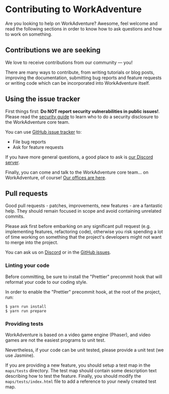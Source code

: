 # Contributing to WorkAdventure

Are you looking to help on WorkAdventure? Awesome, feel welcome and read the following sections in order to know how to 
ask questions and how to work on something.

## Contributions we are seeking

We love to receive contributions from our community — you!

There are many ways to contribute, from writing tutorials or blog posts, improving the documentation, 
submitting bug reports and feature requests or writing code which can be incorporated into WorkAdventure itself.

## Using the issue tracker

First things first: **Do NOT report security vulnerabilities in public issues!**.
Please read the [security guide](SECURITY.md) to learn who to do a security disclosure to the WorkAdventure core team.

You can use [GitHub issue tracker](https://github.com/thecodingmachine/workadventure/issues) to:

- File bug reports
- Ask for feature requests

If you have more general questions, a good place to ask is [our Discord server](https://discord.gg/YGtngdh9gt).

Finally, you can come and talk to the WorkAdventure core team... on WorkAdventure, of course! [Our offices are here](https://play.staging.workadventu.re/@/tcm/workadventure/wa-village).

## Pull requests

Good pull requests - patches, improvements, new features - are a fantastic help. They should remain focused in scope 
and avoid containing unrelated commits.

Please ask first before embarking on any significant pull request (e.g. implementing features, refactoring code), 
otherwise you risk spending a lot of time working on something that the project's developers might not want to merge 
into the project.

You can ask us on [Discord](https://discord.gg/YGtngdh9gt) or in the [GitHub issues](https://github.com/thecodingmachine/workadventure/issues).

### Linting your code

Before committing, be sure to install the "Prettier" precommit hook that will reformat your code to our coding style.

In order to enable the "Prettier" precommit hook, at the root of the project, run:

```console
$ yarn run install
$ yarn run prepare
```

### Providing tests

WorkAdventure is based on a video game engine (Phaser), and video games are not the easiest programs to unit test.

Nevertheless, if your code can be unit tested, please provide a unit test (we use Jasmine).

If you are providing a new feature, you should setup a test map in the `maps/tests` directory. The test map should contain
some description text describing how to test the feature. Finally, you should modify the `maps/tests/index.html` file
to add a reference to your newly created test map.

